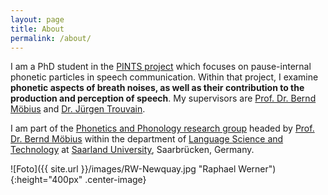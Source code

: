 ```yaml
---
layout: page
title: About
permalink: /about/
---
```


I am a PhD student in the [PINTS project](http://pauseparticles.org/) which focuses on pause-internal phonetic particles in speech communication. Within that project, I examine **phonetic aspects of breath noises, as well as their contribution to the production and perception of speech**. My supervisors are [Prof. Dr. Bernd Möbius](https://www.uni-saarland.de/lehrstuhl/moebius/members/bernd-moebius.html) and [Dr. Jürgen Trouvain](http://www.coli.uni-saarland.de/%7Etrouvain/).

I am part of the [Phonetics and Phonology research group](http://www.coli.uni-saarland.de/groups/WB/Phonetics/) headed by [Prof. Dr. Bernd Möbius](https://www.uni-saarland.de/lehrstuhl/moebius/members/bernd-moebius.html) within the department of [Language Science and Technology](https://www.uni-saarland.de/fachrichtung/lst/) at [Saarland University](https://www.uni-saarland.de/start.html), Saarbrücken, Germany.

![Foto]({{ site.url }}/images/RW-Newquay.jpg "Raphael Werner"){:height="400px" .center-image}

